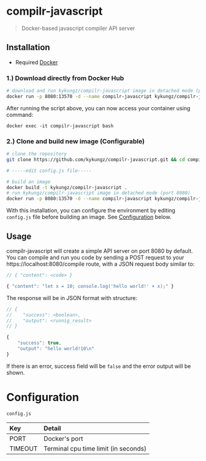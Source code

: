 # compilr-javascript
> Docker-based javascript compiler API server

## Installation
- Required [Docker](https://www.docker.com/)

### 1.) Download directly from Docker Hub

```bash
# download and run kykungz/compilr-javascript image in detached mode (port 8080)
docker run -p 8080:13570 -d --name compilr-javascript kykungz/compilr-javascript
```
After running the script above, you can now access your container using command:
```
docker exec -it compilr-javascript bash
```

### 2.) Clone and build new image (Configurable)

```bash
# clone the repository
git clone https://github.com/kykungz/compilr-javascript.git && cd compilr-javascript

# -----edit config.js file-----

# build an image
docker build -t kykungz/compilr-javascript .
# run kykungz/compilr-javascript image in detached mode (port 8080)
docker run -p 8080:13570 -d --name compilr-javascript kykungz/compilr-javascript
```
With this installation, you can configure the environment by editing `config.js` file before building an image. See [Configuration](#configuration)
below.
## Usage
compilr-javascript will create a simple API server on port 8080 by default. You can compile and run you code by sending a POST request to your https://localhost:8080/compile route, with a JSON request body similar to:
```javascript
// { "content": <code> }

{ "content": "let x = 10; console.log('hello world!' + x);" }
```
The response will be in JSON format with structure:
```javascript
// {
//    "success": <boolean>,
//    "output": <runnig_result>
// }

{
    "success": true,
    "output": "hello world!10\n"
}

```
If there is an error, success field will be `false` and the error output will be shown.
# Configuration
`config.js`

| Key     | Detail     |
| :------------- | :------------- |
| PORT       | Docker's port       |
| TIMEOUT       | Terminal cpu time limit (in seconds)       |
